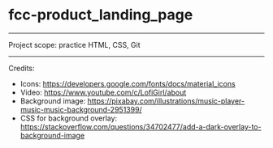 # fcc-product_landing_page

---

Project scope: practice HTML, CSS, Git

---

Credits:

- Icons: https://developers.google.com/fonts/docs/material_icons
- Video: https://www.youtube.com/c/LofiGirl/about
- Background image: https://pixabay.com/illustrations/music-player-music-music-background-2951399/
- CSS for background overlay: https://stackoverflow.com/questions/34702477/add-a-dark-overlay-to-background-image
